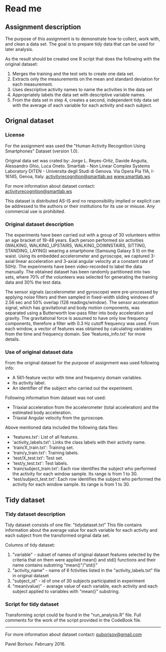 # Read me

## Assignment description

The purpose of this assignment is to demonstrate how to collect, work with, and clean a data set. The goal is to prepare tidy data that can be used for later analysis.

As the result should be created one R script that does the following with the original dataset:
1) Merges the training and the test sets to create one data set.
2) Extracts only the measurements on the mean and standard deviation for each measurement.
3) Uses descriptive activity names to name the activities in the data set
4) Appropriately labels the data set with descriptive variable names.
5) From the data set in step 4, creates a second, independent tidy data set with the average of each variable for each activity and each subject.

## Orignal dataset

### License

For the assignment was used the "Human Activity Recognition Using Smartphones" Dataset (version 1.0).

Original data set was crated by:
Jorge L. Reyes-Ortiz, Davide Anguita, Alessandro Ghio, Luca Oneto.
Smartlab - Non Linear Complex Systems Laboratory
DITEN - Universitа degli Studi di Genova.
Via Opera Pia 11A, I-16145, Genoa, Italy.
activityrecognition@smartlab.ws
www.smartlab.ws

For more information about dataset contact: activityrecognition@smartlab.ws

This dataset is distributed AS-IS and no responsibility implied or explicit can be addressed to the authors or their institutions for its use or misuse. Any commercial use is prohibited.


### Original dataset description

The experiments have been carried out with a group of 30 volunteers within an age bracket of 19-48 years. Each person performed six activities (WALKING, WALKING_UPSTAIRS, WALKING_DOWNSTAIRS, SITTING, STANDING, LAYING) wearing a smartphone (Samsung Galaxy S II) on the waist. Using its embedded accelerometer and gyroscope, we captured 3-axial linear acceleration and 3-axial angular velocity at a constant rate of 50Hz. The experiments have been video-recorded to label the data manually. The obtained dataset has been randomly partitioned into two sets, where 70% of the volunteers was selected for generating the training data and 30% the test data. 

The sensor signals (accelerometer and gyroscope) were pre-processed by applying noise filters and then sampled in fixed-width sliding windows of 2.56 sec and 50% overlap (128 readings/window). The sensor acceleration signal, which has gravitational and body motion components, was separated using a Butterworth low-pass filter into body acceleration and gravity. The gravitational force is assumed to have only low frequency components, therefore a filter with 0.3 Hz cutoff frequency was used. From each window, a vector of features was obtained by calculating variables from the time and frequency domain. See 'features_info.txt' for more details. 

### Use of original dataset data

From the original dataset for the purpose of assignment was used following info:
* A 561-feature vector with time and frequency domain variables. 
* Its activity label. 
* An identifier of the subject who carried out the experiment.

Following information from dataset was not used:
* Triaxial acceleration from the accelerometer (total acceleration) and the estimated body acceleration.
* Triaxial Angular velocity from the gyroscope. 

Above mentioned data included the following data files:
* 'features.txt': List of all features.
* 'activity_labels.txt': Links the class labels with their activity name.
* 'train/X_train.txt': Training set.
* 'train/y_train.txt': Training labels.
* 'test/X_test.txt': Test set.
* 'test/y_test.txt': Test labels.
* 'train/subject_train.txt': Each row identifies the subject who performed the activity for each window sample. Its range is from 1 to 30. 
* 'test/subject_test.txt': Each row identifies the subject who performed the activity for each window sample. Its range is from 1 to 30. 

## Tidy dataset

### Tidy dataset description

Tidy dataset consists of one file: "tidydataset.txt"
This file contains information about the average value for each variable for each activity and each subject from the transformed orginal data set.

Columns of tidy dataset:
1) "variable" - subset of names of original dataset features selected by the criteria that on them were applied mean() and std() functions and their name contains substring "mean()"/"std()"
2) "activity_name" - name of 6 fctivities listed in the "activity_labels.txt" file in original dataset
3) "subject_id" - id of one of 30 subjects participated in experiment
4) "mean(value)" - avarage value of each variable, each activity and each subject applied to variables with "mean()" substring.


### Script for tidy dataset

Transforming script could be found in the "run_analysis.R" file.
Full comments for the work of the script provided in the CodeBook file.

---

For more information about dataset contact: puborisov@gmail.com

Pavel Borisov. February 2016.